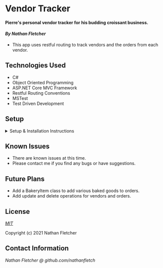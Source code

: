 # Vendor Tracker


#### Pierre's personal vendor tracker for his budding croissant business.

#### _By Nathan Fletcher_

* This app uses restful routing to track vendors and the orders from each vendor.

## Technologies Used

* C#
* Object Oriented Programming
* ASP.NET Core MVC Framework
* Restful Routing Conventions
* MSTest
* Test Driven Development

## Setup

<details>
<summary>Setup & Installation Instructions</summary>

* Clone this repository to your local machine
* Install C# and .NET using the [.NET 5 SDK](https://dotnet.microsoft.com/download/dotnet-core/thank-you/sdk-5.0.100-macos-x64-installer) if necessary
* Inside the project folder, navigate to the VendorTracker.Tests folder in your terminal
* Type `dotnet restore` and press enter.
* Type `dotnet test`and press enter to run the tests.
* Navigate to the VendorTracker folder
* Type `dotnet build` and press enter to compile the project.
* Type `dotnet run` to start the server.
* Enter localhost:5000 in your browser to start tracking. 
</details>

## Known Issues
* There are known issues at this time.
* Please contact me if you find any bugs or have suggestions. 

## Future Plans
* Add a BakeryItem class to add various baked goods to orders.
* Add update and delete operations for vendors and orders.

## License

_[MIT](https://opensource.org/licenses/MIT)_  

Copyright (c) 2021 Nathan Fletcher 

## Contact Information

_Nathan Fletcher @ github.com/nathanfletch_  